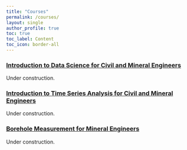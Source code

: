 ```yaml
---
title: "Courses"
permalink: /courses/
layout: single
author_profile: true
toc: true
toc_label: Content
toc_icon: border-all
---
```


### [Introduction to Data Science for Civil and Mineral Engineers]()
Under construction.

### [Introduction to Time Series Analysis for Civil and Mineral Engineers]()
Under construction.

### [Borehole Measurement for Mineral Engineers]()
Under construction.